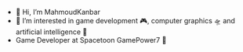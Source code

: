 - 👋 Hi, I’m MahmoudKanbar
- 👀 I’m interested in game development 🎮, computer graphics 🛸 and artificial intelligence 🤖
- Game Developer at Spacetoon GamePower7 👾

<!---
MahmoudKanbar/MahmoudKanbar is a ✨ special ✨ repository because its `README.md` (this file) appears on your GitHub profile.
You can click the Preview link to take a look at your changes.
--->
